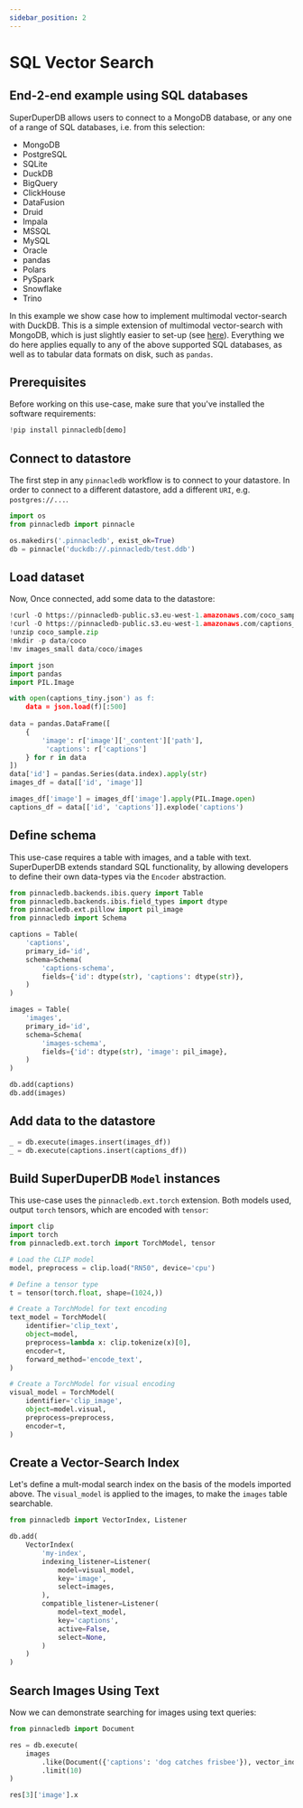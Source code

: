 ```yaml
---
sidebar_position: 2
---
```


# SQL Vector Search

## End-2-end example using SQL databases

SuperDuperDB allows users to connect to a MongoDB database, or any one of a range of SQL databases, i.e. from this selection:

- MongoDB
- PostgreSQL
- SQLite
- DuckDB
- BigQuery
- ClickHouse
- DataFusion
- Druid
- Impala
- MSSQL
- MySQL
- Oracle
- pandas
- Polars
- PySpark
- Snowflake
- Trino

In this example we show case how to implement multimodal vector-search with DuckDB.
This is a simple extension of multimodal vector-search with MongoDB, which is 
just slightly easier to set-up (see [here](https://docs.pinnacledb.com/docs/use_cases/items/multimodal_image_search_clip)).
Everything we do here applies equally to any of the above supported SQL databases, as well as to tabular data formats on disk, such as `pandas`.

## Prerequisites

Before working on this use-case, make sure that you've installed the software requirements:


```python
!pip install pinnacledb[demo]
```

## Connect to datastore

The first step in any `pinnacledb` workflow is to connect to your datastore.
In order to connect to a different datastore, add a different `URI`, e.g. `postgres://...`.


```python
import os
from pinnacledb import pinnacle

os.makedirs('.pinnacledb', exist_ok=True)
db = pinnacle('duckdb://.pinnacledb/test.ddb')
```

## Load dataset

Now, Once connected, add some data to the datastore:


```python
!curl -O https://pinnacledb-public.s3.eu-west-1.amazonaws.com/coco_sample.zip
!curl -O https://pinnacledb-public.s3.eu-west-1.amazonaws.com/captions_tiny.json
!unzip coco_sample.zip
!mkdir -p data/coco
!mv images_small data/coco/images
```


```python
import json
import pandas
import PIL.Image

with open(captions_tiny.json') as f:
    data = json.load(f)[:500]
    
data = pandas.DataFrame([
    {
        'image': r['image']['_content']['path'], 
         'captions': r['captions']
    } for r in data   
])
data['id'] = pandas.Series(data.index).apply(str)
images_df = data[['id', 'image']]

images_df['image'] = images_df['image'].apply(PIL.Image.open)
captions_df = data[['id', 'captions']].explode('captions')
```

## Define schema

This use-case requires a table with images, and a table with text. 
SuperDuperDB extends standard SQL functionality, by allowing developers to define
their own data-types via the `Encoder` abstraction.


```python
from pinnacledb.backends.ibis.query import Table
from pinnacledb.backends.ibis.field_types import dtype
from pinnacledb.ext.pillow import pil_image
from pinnacledb import Schema

captions = Table(
    'captions', 
    primary_id='id',
    schema=Schema(
        'captions-schema',
        fields={'id': dtype(str), 'captions': dtype(str)},
    )
)

images = Table(
    'images', 
    primary_id='id',
    schema=Schema(
        'images-schema',
        fields={'id': dtype(str), 'image': pil_image},
    )
)

db.add(captions)
db.add(images)
```

## Add data to the datastore


```python
_ = db.execute(images.insert(images_df))
_ = db.execute(captions.insert(captions_df))
```

## Build SuperDuperDB `Model` instances

This use-case uses the `pinnacledb.ext.torch` extension. 
Both models used, output `torch` tensors, which are encoded with `tensor`:


```python
import clip
import torch
from pinnacledb.ext.torch import TorchModel, tensor

# Load the CLIP model
model, preprocess = clip.load("RN50", device='cpu')

# Define a tensor type
t = tensor(torch.float, shape=(1024,))

# Create a TorchModel for text encoding
text_model = TorchModel(
    identifier='clip_text',
    object=model,
    preprocess=lambda x: clip.tokenize(x)[0],
    encoder=t,
    forward_method='encode_text',    
)

# Create a TorchModel for visual encoding
visual_model = TorchModel(
    identifier='clip_image',
    object=model.visual,    
    preprocess=preprocess,
    encoder=t,
)
```

## Create a Vector-Search Index

Let's define a mult-modal search index on the basis of the models imported above.
The `visual_model` is applied to the images, to make the `images` table searchable.


```python
from pinnacledb import VectorIndex, Listener

db.add(
    VectorIndex(
        'my-index',
        indexing_listener=Listener(
            model=visual_model,
            key='image',
            select=images,
        ),
        compatible_listener=Listener(
            model=text_model,
            key='captions',
            active=False,
            select=None,
        )
    )
)
```

## Search Images Using Text

Now we can demonstrate searching for images using text queries:


```python
from pinnacledb import Document

res = db.execute(
    images
        .like(Document({'captions': 'dog catches frisbee'}), vector_index='my-index', n=10)
        .limit(10)
)
```


```python
res[3]['image'].x
```
